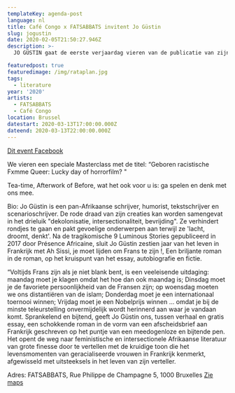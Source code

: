 ```yaml
---
templateKey: agenda-post
language: nl
title: Café Congo x FATSABBATS invitent Jo Güstin
slug: jogustin
date: 2020-02-05T21:50:27.946Z
description: >-
  JO GÜSTIN gaat de eerste verjaardag vieren van de publicatie van zijn boek "Ah Sissi, je moet lijden om Frans te zijn! »(14/03/2019) op FATSABBATS met Cafe Congo, deze # vrijdag 13 maart.

featuredpost: true
featuredimage: /img/rataplan.jpg
tags:
  - literature
year: '2020'
artists:
  - FATSABBATS
  - Café Congo
location: Brussel
datestart: 2020-03-13T17:00:00.000Z
dateend: 2020-03-13T22:00:00.000Z
---
```

[Dit event Facebook](https://www.facebook.com/events/531132490868477/)


We vieren een speciale Masterclass met de titel: “Geboren racistische Fxmme Queer: Lucky day of horrorfilm? "

Tea-time, Afterwork of Before, wat het ook voor u is: ga spelen en denk met ons mee.

Bio:
Jo Güstin is een pan-Afrikaanse schrijver, humorist, tekstschrijver en scenarioschrijver. De rode draad van zijn creaties kan worden samengevat in het drieluik "dekolonisatie, intersectionaliteit, bevrijding". Ze verhindert rondjes te gaan en pakt gevoelige onderwerpen aan terwijl ze 'lacht, droomt, denkt'. Na de tragikomische 9 Luminous Stories gepubliceerd in 2017 door Présence Africaine, sluit Jo Güstin zestien jaar van het leven in Frankrijk met Ah Sissi, je moet lijden om Frans te zijn !, Een briljante roman in de roman, op het kruispunt van het essay, autobiografie en fictie.

“Voltijds Frans zijn als je niet blank bent, is een veeleisende uitdaging: maandag moet je klagen omdat het hoe dan ook maandag is; Dinsdag moet je de favoriete persoonlijkheid van de Fransen zijn; op woensdag moeten we ons distantiëren van de islam; Donderdag moet je een internationaal toernooi winnen; Vrijdag moet je een Nobelprijs winnen ... omdat je bij de minste teleurstelling onvermijdelijk wordt herinnerd aan waar je vandaan komt. Sprankelend en bijtend, geeft Jo Güstin ons, tussen verhaal en gratis essay, een schokkende roman in de vorm van een afscheidsbrief aan Frankrijk geschreven op het puntje van een meedogenloze en bijtende pen. Het opent de weg naar feministische en intersectionele Afrikaanse literatuur van grote finesse door te vertellen met de kruidige toon die het levensmomenten van geracialiseerde vrouwen in Frankrijk kenmerkt, afgewisseld met uitsteeksels in het leven van zijn verteller.

Adres: FATSABBATS, Rue Philippe de Champagne 5, 1000 Bruxelles [Zie maps](https://goo.gl/maps/fRmRW6RtoArwWefM7)
